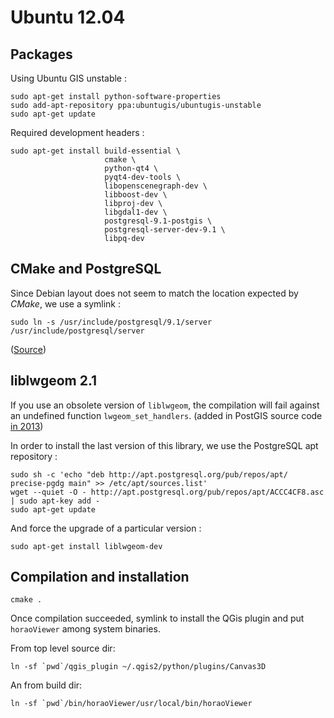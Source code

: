 # Ubuntu 12.04

## Packages

Using Ubuntu GIS unstable :

    sudo apt-get install python-software-properties
    sudo add-apt-repository ppa:ubuntugis/ubuntugis-unstable
    sudo apt-get update

Required development headers :

    sudo apt-get install build-essential \
                         cmake \
                         python-qt4 \
                         pyqt4-dev-tools \
                         libopenscenegraph-dev \
                         libboost-dev \
                         libproj-dev \
                         libgdal1-dev \
                         postgresql-9.1-postgis \
                         postgresql-server-dev-9.1 \
                         libpq-dev


## CMake and PostgreSQL

Since Debian layout does not seem to match the location expected by *CMake*, we use a
symlink :

    sudo ln -s /usr/include/postgresql/9.1/server /usr/include/postgresql/server

([Source](http://stackoverflow.com/questions/13920383/findpostgresql-cmake-wont-work-on-ubuntu))


## liblwgeom 2.1

If you use an obsolete version of `liblwgeom`, the compilation will fail
against an undefined function `lwgeom_set_handlers`. (added in PostGIS source
code [in 2013](https://github.com/postgis/postgis/pull/6))

In order to install the last version of this library, we use the PostgreSQL
apt repository :

    sudo sh -c 'echo "deb http://apt.postgresql.org/pub/repos/apt/ precise-pgdg main" >> /etc/apt/sources.list'
    wget --quiet -O - http://apt.postgresql.org/pub/repos/apt/ACCC4CF8.asc | sudo apt-key add -
    sudo apt-get update

And force the upgrade of a particular version :

    sudo apt-get install liblwgeom-dev


## Compilation and installation

    cmake .

Once compilation succeeded, symlink to install the QGis plugin and put
`horaoViewer` among system binaries.

From top level source dir:

    ln -sf `pwd`/qgis_plugin ~/.qgis2/python/plugins/Canvas3D

An from build dir:

    ln -sf `pwd`/bin/horaoViewer/usr/local/bin/horaoViewer
